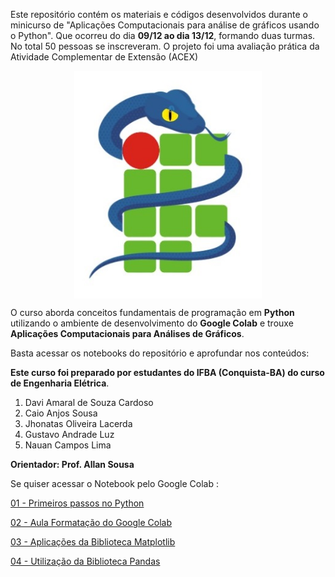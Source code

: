  Este repositório contém os materiais e códigos desenvolvidos durante o minicurso de "Aplicações Computacionais para análise de gráficos usando o Python". Que ocorreu do dia **09/12 ao dia 13/12**, formando duas turmas. No total 50 pessoas se inscreveram.
O projeto foi uma avaliação prática da Atividade Complementar de Extensão (ACEX)

<div style ='display: flex; justify-content: center;'><img src='logo.jpeg' width=300px> </div>

 O curso aborda conceitos fundamentais de programação em **Python** utilizando o ambiente de desenvolvimento do **Google Colab** e trouxe **Aplicações Computacionais para Análises de Gráficos**.

 Basta acessar os notebooks do repositório e aprofundar nos conteúdos:

 **Este curso foi preparado por estudantes do IFBA (Conquista-BA) do curso de Engenharia Elétrica**.

1. Davi Amaral de Souza Cardoso
2. Caio Anjos Sousa
3. Jhonatas Oliveira Lacerda
4. Gustavo Andrade Luz
5. Nauan Campos Lima

**Orientador: Prof. Allan Sousa**

 Se quiser acessar o Notebook pelo Google Colab :
 
 [01 - Primeiros passos no Python](https://colab.research.google.com/drive/1k-8rLc6QyZYS75F85zYd2U1MaeMNstAU?usp=sharing#scrollTo=5G2fbNPeFYe5)


[02 - Aula Formatação do Google Colab](https://colab.research.google.com/github/Dev-Amaral/Aplicacoes-computacionais-para-analise-de-graficos-usando-Python-Minicurso-/blob/main/02_Aula_Formata%C3%A7%C3%A3o_do_Google_Colab.ipynb#scrollTo=DTBsRMYCCifc)

[03 - Aplicações da Biblioteca Matplotlib](https://colab.research.google.com/github/Dev-Amaral/Aplicacoes-computacionais-para-analise-de-graficos-usando-Python-Minicurso-/blob/main/03_Aplica%C3%A7%C3%B5es_da_Matplotlib.ipynb)

[04 - Utilização da Biblioteca Pandas](https://colab.research.google.com/drive/1gNLef-X0CS35qbf3mjQL3YJEqFlIOAzC?usp=sharing)

